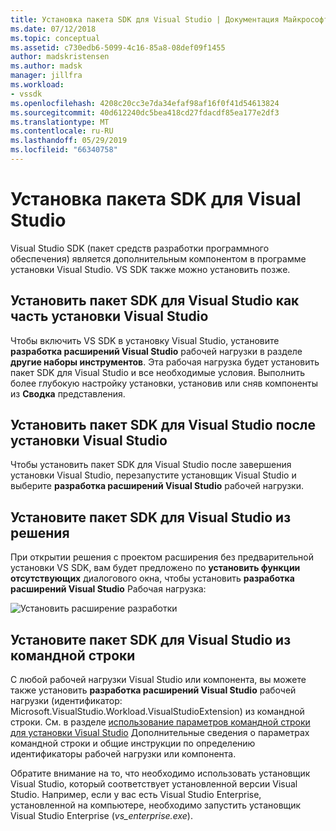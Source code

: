```yaml
---
title: Установка пакета SDK для Visual Studio | Документация Майкрософт
ms.date: 07/12/2018
ms.topic: conceptual
ms.assetid: c730edb6-5099-4c16-85a8-08def09f1455
author: madskristensen
ms.author: madsk
manager: jillfra
ms.workload:
- vssdk
ms.openlocfilehash: 4208c20cc3e7da34efaf98af16f0f41d54613824
ms.sourcegitcommit: 40d612240dc5bea418cd27fdacdf85ea177e2df3
ms.translationtype: MT
ms.contentlocale: ru-RU
ms.lasthandoff: 05/29/2019
ms.locfileid: "66340758"
---
```

# <a name="install-the-visual-studio-sdk"></a>Установка пакета SDK для Visual Studio

Visual Studio SDK (пакет средств разработки программного обеспечения) является дополнительным компонентом в программе установки Visual Studio. VS SDK также можно установить позже.

## <a name="install-the-visual-studio-sdk-as-part-of-a-visual-studio-installation"></a>Установить пакет SDK для Visual Studio как часть установки Visual Studio

Чтобы включить VS SDK в установку Visual Studio, установите **разработка расширений Visual Studio** рабочей нагрузки в разделе **другие наборы инструментов**. Эта рабочая нагрузка будет установить пакет SDK для Visual Studio и все необходимые условия. Выполнить более глубокую настройку установки, установив или сняв компоненты из **Сводка** представления.

## <a name="install-the-visual-studio-sdk-after-installing-visual-studio"></a>Установить пакет SDK для Visual Studio после установки Visual Studio

Чтобы установить пакет SDK для Visual Studio после завершения установки Visual Studio, перезапустите установщик Visual Studio и выберите **разработка расширений Visual Studio** рабочей нагрузки.

## <a name="install-the-visual-studio-sdk-from-a-solution"></a>Установите пакет SDK для Visual Studio из решения

При открытии решения с проектом расширения без предварительной установки VS SDK, вам будет предложено по **установить функции отсутствующих** диалогового окна, чтобы установить **разработка расширений Visual Studio** Рабочая нагрузка:

![Установить расширение разработки](../extensibility/media/install-extension-development.png "установить разработка расширения")

## <a name="install-the-visual-studio-sdk-from-the-command-line"></a>Установите пакет SDK для Visual Studio из командной строки

С любой рабочей нагрузки Visual Studio или компонента, вы можете также установить **разработка расширений Visual Studio** рабочей нагрузки (идентификатор: Microsoft.VisualStudio.Workload.VisualStudioExtension) из командной строки. См. в разделе [использование параметров командной строки для установки Visual Studio](../install/use-command-line-parameters-to-install-visual-studio.md) Дополнительные сведения о параметрах командной строки и общие инструкции по определению идентификаторы рабочей нагрузки или компонента.

Обратите внимание на то, что необходимо использовать установщик Visual Studio, который соответствует установленной версии Visual Studio. Например, если у вас есть Visual Studio Enterprise, установленной на компьютере, необходимо запустить установщик Visual Studio Enterprise (*vs_enterprise.exe*).